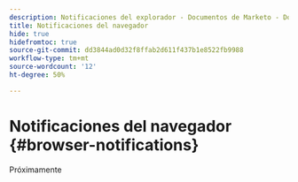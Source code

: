 ```yaml
---
description: Notificaciones del explorador - Documentos de Marketo - Documentación del producto
title: Notificaciones del navegador
hide: true
hidefromtoc: true
source-git-commit: dd3844ad0d32f8ffab2d611f437b1e8522fb9988
workflow-type: tm+mt
source-wordcount: '12'
ht-degree: 50%

---
```


# Notificaciones del navegador {#browser-notifications}

Próximamente
